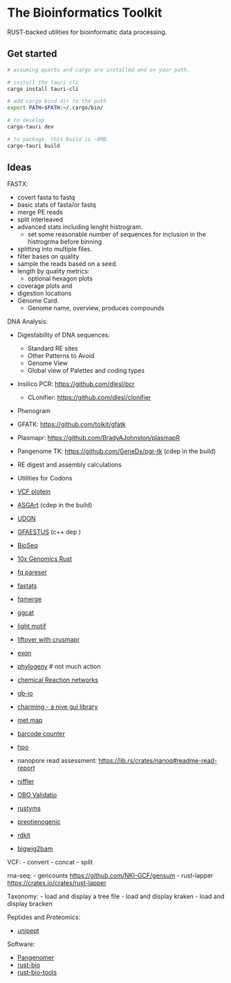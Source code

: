 # The Bioinformatics Toolkit

RUST-backed utilities for bioinformatic data processing.


## Get started

```sh
# assuming quarto and cargo are installed and on your path.

# install the tauri cli
cargo install tauri-cli

# add cargo bind dir to the path
export PATH=$PATH:~/.cargo/bin/

# to develop 
cargo-tauri dev

# to package. this build is ~8MB. 
cargo-tauri build
```


## Ideas




FASTX:
  - covert fasta to fastq
  - basic stats of fasta/or fastq 
  - merge PE reads
  - split interleaved
  - advanced stats including lenght histrogram.
      - set some reasonable number of sequences for inclusion in the histrogrma before binning
  - splitting into multiple files.
  - filter bases on quality
  - sample the reads based on a seed.
  - length by quality metrics:
      - optional hexagon plots
  - coverage plots and 
  - digestion locations
  - Genome Card.
    -  Genome name, overview, produces compounds

DNA Analysis:

  - Digestability of DNA sequences:
      - Standard RE sites 
      - Other Patterns to Avoid
      - Genome View 
      - Global view of Palettes and coding types
  - Insilico PCR: https://github.com/dlesl/pcr
    - CLonifier: https://github.com/dlesl/clonifier
  - Phenogram
  - GFATK: https://github.com/tolkit/gfatk
  - Plasmapr: https://github.com/BradyAJohnston/plasmapR
  - Pangenome TK: https://github.com/GeneDx/pgr-tk (cdep in the build)
  - RE digest and assembly calculations
  - Utilities for Codons
  - [VCF plotein](https://vcfplotein.liigh.unam.mx/)
  - [ASGArt](https://github.com/delehef/asgart) (cdep in the build)
  - [UDON](https://github.com/ocxtal/udon)
  - [GFAESTUS](https://github.com/chfi/gfaestus) (c++ dep )
  - [BioSeq](https://github.com/jeff-k/bio-seq)
  - [10x Genomics Rust](https://github.com/10XGenomics/rust-toolbox)
  - [fq pareser](https://crates.io/crates/fastq)
  - [fastats](https://crates.io/crates/fakit)
  - [fqmerge](https://crates.io/crates/fqkit)
  - [ggcat](https://github.com/algbio/ggcat)
  - [light motif](https://crates.io/crates/lightmotif)
  - [liftover with crusmapr](liftover)

  - [exon](https://docs.rs/exon/latest/exon)
  - [phylogeny](https://docs.rs/phylogeny/latest/phylogeny/) # not much action

  - [chemical Reaction networks](https://lib.rs/crates/rebop)
  - [gb-io](https://lib.rs/crates/gb-io)
  - [charming - a nive gui library](https://github.com/yuankunzhang/charming)
  - [met map](https://lib.rs/crates/shu)

 - [barcode counter](https://lib.rs/crates/barcode-count)
 - [hpo](https://lib.rs/crates/hpo)
 - nanopore read assessment: https://lib.rs/crates/nanoq#readme-read-report
 - [niffler](https://github.com/luizirber/niffler/)
 - [OBO Validatio](https://lib.rs/crates/fastobo-validator)
 - [rustyms](https://lib.rs/crates/rustyms)
 - [preotienogenic](https://lib.rs/crates/proteinogenic)
 - [rdkit](https://lib.rs/crates/rdk)
 - [bigwig2bam](https://lib.rs/crates/bigwig2bam)



VCF:
    - convert
    - concat
    - split


rna-seq:
    - gencounts https://github.com/NKI-GCF/gensum
    - rust-lapper https://crates.io/crates/rust-lapper


Taxonomy:
    - load and display a tree file
    - load and display kraken
    - load and display bracken

Peptides and Proteomics: 
  - [unipept](https://crates.io/crates/umgap)

  


Software: 

- [Pangenomer](https://github.com/marschall-lab/panacus)
- [rust-bio](https://github.com/rust-bio/rust-bio)
- [rust-bio-tools](https://github.com/rust-bio/rust-bio-tools)

